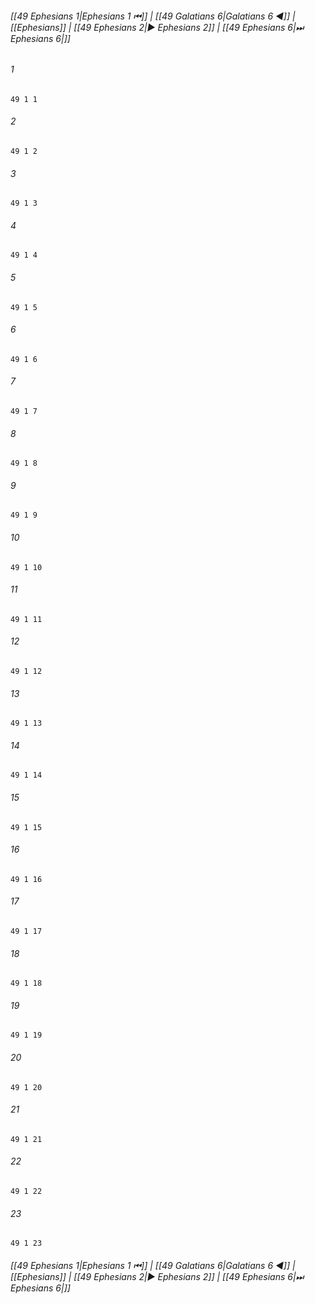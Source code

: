 
###### [[49 Ephesians 1|Ephesians 1 ⏮]] | [[49 Galatians 6|Galatians 6 ◀]] | [[Ephesians]] | [[49 Ephesians 2|▶ Ephesians 2]] | [[49 Ephesians 6|⏭ Ephesians 6|]]

###### 1
``` verse
49 1 1 
```
###### 2
``` verse
49 1 2 
```
###### 3
``` verse
49 1 3 
```
###### 4
``` verse
49 1 4 
```
###### 5
``` verse
49 1 5 
```
###### 6
``` verse
49 1 6 
```
###### 7
``` verse
49 1 7 
```
###### 8
``` verse
49 1 8 
```
###### 9
``` verse
49 1 9 
```
###### 10
``` verse
49 1 10 
```
###### 11
``` verse
49 1 11 
```
###### 12
``` verse
49 1 12 
```
###### 13
``` verse
49 1 13 
```
###### 14
``` verse
49 1 14 
```
###### 15
``` verse
49 1 15 
```
###### 16
``` verse
49 1 16 
```
###### 17
``` verse
49 1 17 
```
###### 18
``` verse
49 1 18 
```
###### 19
``` verse
49 1 19 
```
###### 20
``` verse
49 1 20 
```
###### 21
``` verse
49 1 21 
```
###### 22
``` verse
49 1 22 
```
###### 23
``` verse
49 1 23 
```

###### [[49 Ephesians 1|Ephesians 1 ⏮]] | [[49 Galatians 6|Galatians 6 ◀]] | [[Ephesians]] | [[49 Ephesians 2|▶ Ephesians 2]] | [[49 Ephesians 6|⏭ Ephesians 6|]]

